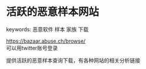 # 活跃的恶意样本网站

keywords: 恶意软件 样本 家族 下载  

https://bazaar.abuse.ch/browse/  
可以用twitter账号登录  

提供活跃的恶意样本查询下载，有各种网站的相关分析链接  
